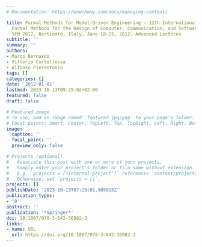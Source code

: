 ```yaml
---
# Documentation: https://wowchemy.com/docs/managing-content/

title: Formal Methods for Model-Driven Engineering - 12th International School on
  Formal Methods for the Design of Computer, Communication, and Software Systems,
  SFM 2012, Bertinoro, Italy, June 18-23, 2012. Advanced Lectures
subtitle: ''
summary: ''
authors:
- Marco Bernardo
- Vittorio Cortellessa
- Alfonso Pierantonio
tags: []
categories: []
date: '2012-01-01'
lastmod: 2023-10-13T09:29:02+02:00
featured: false
draft: false

# Featured image
# To use, add an image named `featured.jpg/png` to your page's folder.
# Focal points: Smart, Center, TopLeft, Top, TopRight, Left, Right, BottomLeft, Bottom, BottomRight.
image:
  caption: ''
  focal_point: ''
  preview_only: false

# Projects (optional).
#   Associate this post with one or more of your projects.
#   Simply enter your project's folder or file name without extension.
#   E.g. `projects = ["internal-project"]` references `content/project/deep-learning/index.md`.
#   Otherwise, set `projects = []`.
projects: []
publishDate: '2023-10-13T07:29:01.905815Z'
publication_types:
- '0'
abstract: ''
publication: '*Springer*'
doi: 10.1007/978-3-642-30982-3
links:
- name: URL
  url: https://doi.org/10.1007/978-3-642-30982-3
---
```

